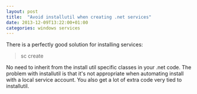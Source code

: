 ```yaml
---
layout: post
title:  "Avoid installutil when creating .net services"
date: 2013-12-09T13:22:00+01:00
categories: windows services 
---
```


There is a perfectly good solution for installing services:<br><blockquote class="tr_bq">
sc create</blockquote>
No need to inherit from the install util specific classes in your .net code. The problem with installutil is that it's not appropriate when automating install with a local service account. You also get a lot of extra code very tied to installutil.
<div style="clear: both;"></div>
